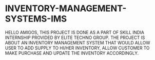 # INVENTORY-MANAGEMENT-SYSTEMS-IMS
HELLO AMIGOS, THIS PROJECT IS DONE AS A PART OF SKILL INDIA INTERNSHIP PROVIDED BY ELITE TECHNO GROUP. THE PROJECT IS ABOUT AN INVENTORY MANAGEMENT SYSTEM THAT WOULD ALLOW USER TO ADD SUPPLY TO HI/HER INVENTORY, ALLOW CUSTOMER TO MAKE PURCHASE AND UPDATE THE INVENTORY ACCORDINGLY.
